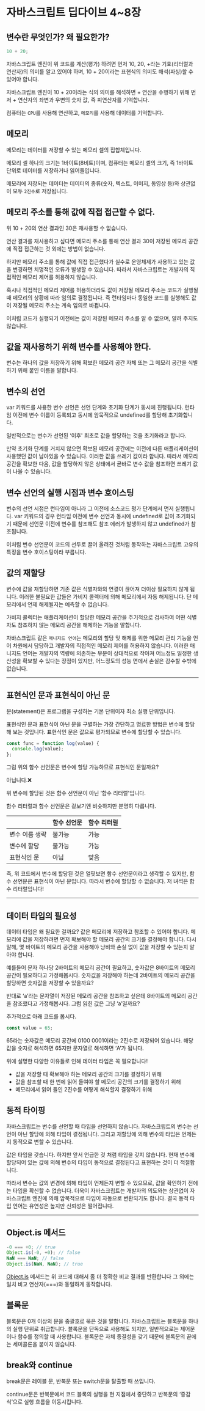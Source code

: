 # 자바스크립트 딥다이브 4~8장

## 변수란 무엇인가? 왜 필요한가?

```jsx
10 + 20;
```

자바스크립트 엔진이 위 코드를 계산(평가) 하려면 먼저 10, 20, +라는 기호(리터럴과 연산자)의 의미를 알고 있어야 하며, 10 + 20이라는 표현식의 의미도 해석(파싱)할 수 있어야 합니다.

자바스크립트 엔진이 10 + 20이라는 식의 의미를 해석하면 + 연산을 수행하기 위해 먼저 + 연산자의 좌변과 우변의 숫자 값, 즉 피연산자를 기억합니다.

컴퓨터는 `CPU`를 사용해 연산하고, `메모리`를 사용해 데이터를 기억합니다.

## 메모리

메모리는 데이터를 저장할 수 있는 메모리 셀의 집합체입니다.

메모리 셀 하나의 크기는 1바이트(8비트)이며, 컴퓨터는 메모리 셀의 크기, 즉 1바이트 단위로 데이터를 저장하거나 읽어들입니다.

메모리에 저장되는 데이터는 데이터의 종류(숫자, 텍스트, 이미지, 동영상 등)와 상관없이 모두 `2진수`로 저장됩니다.

## 메모리 주소를 통해 값에 직접 접근할 수 없다.

위 10 + 20의 연산 결과인 30은 재사용할 수 없습니다.

연산 결과를 재사용하고 싶다면 메모리 주소를 통해 연산 결과 30이 저장된 메모리 공간에 직접 접근하는 것 외에는 방법이 없습니다.

하지만 메모리 주소를 통해 값에 직접 접근했다가 실수로 운영체제가 사용하고 있는 값을 변경하면 치명적인 오류가 발생할 수 있습니다. 따라서 자바스크립트는 개발자의 직접적인 메모리 제어를 허용하지 않습니다.

혹시나 직접적인 메모리 제어를 허용하더라도 값이 저장될 메모리 주소는 코드가 실행될 때 메모리의 상황에 따라 임의로 결정됩니다. 즉 런타임마다 동일한 코드를 실행해도 값이 저장될 메모리 주소는 계속 임의로 바뀝니다.

이처럼 코드가 실행되기 이전에는 값이 저장된 메모리 주소를 알 수 없으며, 알려 주지도 않습니다.

## 값을 재사용하기 위해 변수를 사용해야 한다.

변수는 하나의 값을 저장하기 위해 확보한 메모리 공간 자체 또는 그 메모리 공간을 식별하기 위해 붙인 이름을 말합니다.

## 변수의 선언

var 키워드를 사용한 변수 선언은 선언 단계와 초기화 단계가 동시에 진행됩니다. 런타임 이전에 변수 이름이 등록되고 동시에 암묵적으로 undefined를 할당해 초기화합니다.

일반적으로는 변수가 선언된 ‘이후' 최초로 값을 할당하는 것을 초기화라고 합니다.

만약 초기화 단계를 거치지 않으면 확보된 메모리 공간에는 이전에 다른 애플리케이션이 사용했던 값이 남아있을 수 있습니다. 이러한 값을 쓰레기 값이라 합니다. 따라서 메모리 공간을 확보한 다음, 값을 할당하지 않은 상태에서 곧바로 변수 값을 참조하면 쓰레기 값이 나올 수 있습니다.

## 변수 선언의 실행 시점과 변수 호이스팅

변수의 선언 시점은 런타임이 아니라 그 이전에 소스코드 평가 단계에서 먼저 실행됩니다. var 키워드의 경우 런타임 이전에 변수 선언과 동시에 undefined로 값이 초기화되기 때문에 선언문 이전에 변수를 참조해도 참조 에러가 발생하지 않고 undefined가 참조됩니다.

이처럼 변수 선언문이 코드의 선두로 끌어 올려진 것처럼 동작하는 자바스크립트 고유의 특징을 변수 호이스팅이라 부릅니다.

## 값의 재할당

변수에 값을 재할당하면 기존 값은 식별자와의 연결이 끊어져 더이상 필요하지 않게 됩니다. 이러한 불필요한 값들은 가비지 콜렉터에 의해 메모리에서 자동 해제됩니다. 단 메모리에서 언제 해제될지는 예측할 수 없습니다.

가비지 콜렉터는 애플리케이션이 할당한 메모리 공간을 주기적으로 검사하여 어떤 식별자도 참조하지 않는 메모리 공간을 해제하는 기능을 말합니다.

자바스크립트 같은 `매니지드 언어`는 메모리의 할당 및 해제를 위한 메모리 관리 기능을 언어 차원에서 담당하고 개발자의 직접적인 메모리 제어를 허용하지 않습니다. 이러한 매니지드 언어는 개발자의 역량에 의존하는 부분이 상대적으로 작아져 어느정도 일정한 생산성을 확보할 수 있다는 장점이 있지만, 어느정도의 성능 면에서 손실은 감수할 수밖에 없습니다.

---

## 표현식인 문과 표현식이 아닌 문

문(statement)은 프로그램을 구성하는 기본 단위이자 최소 실행 단위입니다.

표현식인 문과 표현식이 아닌 문을 구별하는 가장 간단하고 명료한 방법은 변수에 할당해 보는 것입니다. 표현식인 문은 값으로 평가되므로 변수에 할당할 수 있습니다.

```jsx
const func = function log(value) {
  console.log(value);
};
```

그럼 위의 함수 선언문은 변수에 할당 가능하므로 표현식인 문일까요?

아닙니다.❌

위 변수에 할당된 것은 함수 선언문이 아닌 ‘함수 리터럴'입니다.

함수 리터럴과 함수 선언문은 겉보기엔 비슷하지만 분명히 다릅니다.

|                | 함수 선언문 | 함수 리터럴 |
| -------------- | ----------- | ----------- |
| 변수 이름 생략 | 불가능      | 가능        |
| 변수에 할당    | 불가능      | 가능        |
| 표현식인 문    | 아님        | 맞음        |

즉, 위 코드에서 변수에 할당된 것은 얼핏보면 함수 선언문이라고 생각할 수 있지만, 함수 선언문은 표현식이 아닌 문입니다. 따라서 변수에 할당할 수 없습니다. 저 녀석은 함수 리터럴입니다!

---

## 데이터 타입의 필요성

데이터 타입은 왜 필요한 걸까요? 값은 메모리에 저장하고 참조할 수 있어야 합니다. 메모리에 값을 저장하려면 먼저 확보해야 할 메모리 공간의 크기를 결정해야 합니다. 다시 말해, 몇 바이트의 메모리 공간을 사용해야 낭비와 손실 없이 값을 저장할 수 있는지 알아야 합니다.

예를들어 문자 하나당 2바이트의 메모리 공간이 필요하고, 숫자값은 8바이트의 메모리 공간이 필요하다고 가정해봅시다. 숫자값을 저장해야 하는데 2바이트의 메모리 공간을 할당하면 숫자값을 저장할 수 있을까요?

반대로 ‘a’라는 문자열이 저장된 메모리 공간을 참조하고 싶은데 8바이트의 메모리 공간을 참조했다고 가정해봅시다. 그럼 읽힌 값은 그냥 ‘a’일까요?

추가적으로 아래 코드를 봅시다.

```jsx
const value = 65;
```

65라는 숫자값은 메모리 공간에 0100 0001이라는 2진수로 저장되어 있습니다. 해당 값을 숫자로 해석하면 65지만 문자열로 해석하면 ‘A’가 됩니다.

위에 설명한 다양한 이유들로 인해 데이터 타입은 꼭 필요합니다!

- 값을 저장할 때 확보해야 하는 메모리 공간의 크기를 결정하기 위해
- 값을 참조할 때 한 번에 읽어 들여야 할 메모리 공간의 크기를 결정하기 위해
- 메모리에서 읽어 들인 2진수를 어떻게 해석할지 결정하기 위해

## 동적 타이핑

자바스크립트는 변수를 선언할 때 타입을 선언하지 않습니다. 자바스크립트의 변수는 선언이 아닌 할당에 의해 타입이 결정됩니다. 그리고 재할당에 의해 변수의 타입은 언제든지 동적으로 변할 수 있습니다.

값은 타입을 갖습니다. 하지만 앞서 언급한 것 처럼 타입을 갖지 않습니다. 현재 변수에 할당되어 있는 값에 의해 변수의 타입이 동적으로 결정된다고 표현하는 것이 더 적절합니다.

따라서 변수는 값의 변경에 의해 타입이 언제든지 변할 수 있으므로, 값을 확인하기 전에는 타입을 확신할 수 없습니다. 더욱이 자바스크립트는 개발자의 의도와는 상관없이 자바스크립트 엔진에 의해 암묵적으로 타입이 자동으로 변환되기도 합니다. 결국 동적 타입 언어는 유연성은 높지만 신뢰성은 떨어집니다.

---

## Object.is 메서드

```jsx
-0 === +0; // true
Object.is(-0, +0); // false
NaN === NaN; // false
Object.is(NaN, NaN); // true
```

[Object.is](http://Object.is) 메서드는 위 코드에 대해서 좀 더 정확한 비교 결과를 반환합니다 그 외에는 일치 비교 연산자(===)와 동일하게 동작합니다.

## 블록문

블록문은 0개 이상의 문을 중괄호로 묶은 것을 말합니다. 자바스크립트는 블록문을 하나의 실행 단위로 취급합니다. 블록문을 단독으로 사용해도 되지만, 일반적으로는 제어문이나 함수를 정의할 때 사용합니다. 블록문은 자체 종결성을 갖기 때문에 블록문의 끝에는 세미콜론을 붙이지 않습니다.

## break와 continue

break문은 레이블 문, 반복문 또는 switch문을 탈출할 때 쓰입니다.

continue문은 반복문에서 코드 블록의 실행을 현 지점에서 중단하고 반복문의 ‘증감식’으로 실행 흐름을 이동시킵니다.
